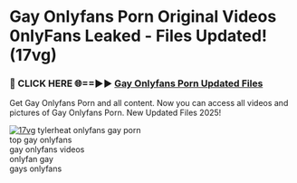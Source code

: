 # Gay Onlyfans Porn Original Videos 0nlyFans Leaked - Files Updated! (17vg)

<h3>🔴 CLICK HERE 🌐==►► <a href="https://tinyurl.com/x26r9saj" rel="nofollow">Gay Onlyfans Porn Updated Files</a></h3>

Get Gay Onlyfans Porn and all content. Now you can access all videos and pictures of Gay Onlyfans Porn. New Updated Files 2025!

[![17vg](https://i.imgur.com/LkgZPqh.gif)](https://tinyurl.com/x26r9saj)
tylerheat onlyfans gay porn<br>
top gay onlyfans<br>
gay onlyfans videos<br>
onlyfan gay<br>
gays onlyfans